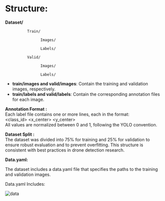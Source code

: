 <h1>Structure:</h1>

   **Dataset/**

              Train/

                    Images/

                    Labels/

              Valid/

                    Images/

                    Labels/

- **train/images and valid/images**: Contain the training and validation images, respectively.
- **train/labels and valid/labels**: Contain the corresponding annotation files for each image.

**Annotation Format :**\
Each label file contains one or more lines, each in the format:\
<class\_id> <x\_center> <y\_center> <width> <height>\
All values are normalized between 0 and 1, following the YOLO convention.

**Dataset Split :**\
The dataset was divided into 75% for training and 25% for validation to ensure robust evaluation and to prevent overfitting. This structure is consistent with best practices in drone detection research.

**Data.yaml:**

The dataset includes a data.yaml file that specifies the paths to the training and validation images.

Data.yaml Includes:

![](Aspose.Words.d2f26218-75a4-444f-95dc-dceb10323f25.001.jpeg "data")
